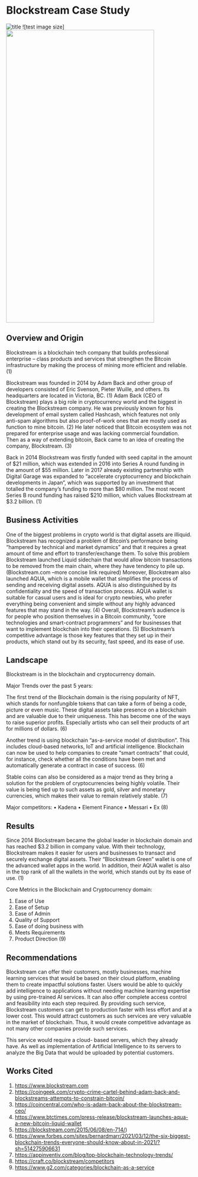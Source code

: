 # Blockstream Case Study
![title](/Images/Blockstream_Logo.png|width=400px)
![test image size]<img src="https://blockstream.com/img/img/blks_logo_1920x1080.png" width="400" height="790">

## Overview and Origin

Blockstream is a blockchain tech company that builds professional enterprise – class products and services that strengthen the Bitcoin infrastructure by making the process of mining more efficient and reliable. (1)

Blockstream was founded in 2014 by Adam Back and other group of developers consisted of Eric Svenson, Pieter Wuille, and others. Its headquarters are located in Victoria, BC. (1) Adam Back (CEO of Blockstream) plays a big role in cryptocurrency world and the biggest in creating the Blockstream company. He was previously known for his development of email system called Hashcash, which features not only anti-spam algorithms but also proof-of-work ones that are mostly used as function to mine bitcoin. (2) He later noticed that Bitcoin ecosystem was not prepared for enterprise usage and was lacking commercial foundation. Then as a way of extending bitcoin, Back came to an idea of creating the company, Blockstream. (3)

Back in 2014 Blockstream was firstly funded with seed capital in the amount of $21 million, which was extended in 2016 into Series A round funding in the amount of $55 million. Later in 2017 already existing partnership with Digital Garage was expanded to “accelerate cryptocurrency and blockchain developments in Japan”, which was supported by an investment that totalled the company’s funding to more than $80 million. The most recent Series B round funding has raised $210 million, which values Blockstream at $3.2 billion. (1)

## Business Activities

One of the biggest problems in crypto world is that digital assets are illiquid. Blockstream has recognized a problem of Bitcoin’s performance being “hampered by technical and market dynamics” and that it requires a great amount of time and effort to transfer/exchange them. To solve this problem Blockstream launched Liquid sidechain that would allow bitcoin transactions to be removed from the main chain, where they have tendency to pile up. (Blockstream.com –more concise link required) Moreover, Blockstream also launched AQUA, which is a mobile wallet that simplifies the process of sending and receiving digital assets. AQUA is also distinguished by its confidentiality and the speed of transaction process.  AQUA wallet is suitable for casual users and is ideal for crypto newbies, who prefer everything being convenient and simple without any highly advanced features that may stand in the way. (4)  Overall, Blockstream’s audience is for people who position themselves in a Bitcoin community, “core technologies and smart-contract programmers” and for businesses that want to implement blockchain into their operations. (5)
Blockstream’s competitive advantage is those key features that they set up in their products, which stand out by its security, fast speed, and its ease of use. 

## Landscape

Blockstream is in the blockchain and cryptocurrency domain. 

Major Trends over the past 5 years:

The first trend of the Blockchain domain is the rising popularity of NFT, which stands for nonfungible tokens that can take a form of being a code, picture or even music. These digital assets take presence on a blockchain and are valuable due to their uniqueness. This has become one of the ways to raise superior profits. Especially artists who can sell their products of art for millions of dollars. (6)

Another trend is using blockchain “as-a-service model of distribution”. This includes cloud-based networks, IoT and artificial intelligence. Blockchain can now be used to help companies to create “smart contracts” that could, for instance, check whether all the conditions have been met and automatically generate a contract in case of success. (6)

Stable coins can also be considered as a major trend as they bring a solution for the problem of cryptocurrencies being highly volatile. Their value is being tied up to such assets as gold, silver and monetary currencies, which makes their value to remain relatively stable. (7)

Major competitors: 
•	Kadena
•	Element Finance
•	Messari 
•	Ex
(8)

## Results

Since 2014 Blockstream became the global leader in blockchain domain and has reached $3.2 billion in company value. With their technology, Blockstream makes it easier for users and businesses to transact and securely exchange digital assets. Their “Blockstream Green” wallet is one of the advanced wallet apps in the world. In addition, their AQUA wallet is also in the top rank of all the wallets in the world, which stands out by its ease of use. (1)

Core Metrics in the Blockchain and Cryptocurrency domain:
1.	Ease of Use
2.	Ease of Setup
3.	Ease of Admin
4.	Quality of Support
5.	Ease of doing business with
6.	Meets Requirements
7.	Product Direction
(9)


## Recommendations

Blockstream can offer their customers, mostly businesses, machine learning services that would be based on their cloud platform, enabling them to create impactful solutions faster. Users would be able to quickly add intelligence to applications without needing machine learning expertise by using pre-trained AI services. It can also offer complete access control and feasibility into each step required. By providing such service, Blockstream customers can get to production faster with less effort and at a lower cost. This would attract customers as such services are very valuable in the market of blockchain. Thus, it would create competitive advantage as not many other companies provide such services. 

This service would require a cloud- based servers, which they already have. As well as implementation of Artificial Intelligence to its servers to analyze the Big Data that would be uploaded by potential customers. 

## Works Cited 

1.	https://www.blockstream.com
2.	https://coingeek.com/crypto-crime-cartel-behind-adam-back-and-blockstreams-attempts-to-constrain-bitcoin/
3.	https://coincentral.com/who-is-adam-back-about-the-blockstream-ceo/
4.	https://www.btctimes.com/press-release/blockstream-launches-aqua-a-new-bitcoin-liquid-wallet
5.	https://blockstream.com/2015/06/08/en-714/)
6.	https://www.forbes.com/sites/bernardmarr/2021/03/12/the-six-biggest-blockchain-trends-everyone-should-know-about-in-2021/?sh=514275906631
7.	https://appinventiv.com/blog/top-blockchain-technology-trends/
8.	https://craft.co/blockstream/competitors
9.	https://www.g2.com/categories/blockchain-as-a-service

